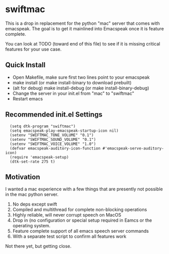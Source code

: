 swiftmac
========
This is a drop in replacement for the python "mac" server that comes 
with emacspeak. The goal is to get it mainlined into Emacspeak once
it is feature complete.

You can look at TODO (toward end of this file) to see if it is 
missing critical features for your use case.

Quick Install
-------------
 - Open Makefile, make sure first two lines point to your emacspeak
 - make install (or make install-binary to download prebuilt)
 - (alt for debug) make install-debug (or make install-binary-debug) 
 - Change the server in your init.el from "mac" to "swiftmac"
 - Restart emacs
 
Recommended init.el Settings
----------------------------
```
  (setq dtk-program "swiftmac")
  (setq emacspeak-play-emacspeak-startup-icon nil)
  (setenv "SWIFTMAC_TONE_VOLUME" "0.1")
  (setenv "SWIFTMAC_SOUND_VOLUME" "0.1")
  (setenv "SWIFTMAC_VOICE_VOLUME" "1.0")
  (defvar emacspeak-auditory-icon-function #'emacspeak-serve-auditory-icon)
  (require 'emacspeak-setup)
  (dtk-set-rate 275 t)
```

Motivation
----------
 I wanted a mac experience with a few things that are presently not 
 possible in the mac python server. 
 1. No deps except swift
 2. Compiled and multithread for complete non-blocking operations 
 3. Highly reliable, will never corrupt speech on MacOS
 4. Drop in (no configuration or special setup required in Eamcs or 
    the operating system.
 5. Feature complete support of all emacs speech server commands
 6. With a separate test script to confirm all features work 
 
 Not there yet, but getting close.
